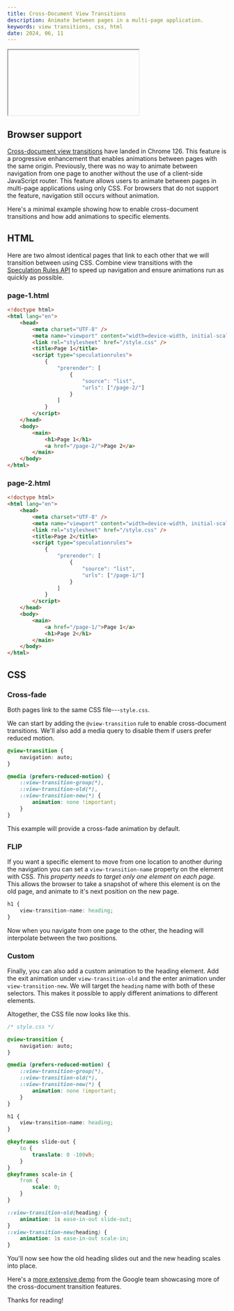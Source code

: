 ```yaml
---
title: Cross-Document View Transitions
description: Animate between pages in a multi-page application.
keywords: view transitions, css, html
date: 2024, 06, 11
---
```


<drab-youtube uid="5yTXcA0iXcI">
    <iframe data-content loading="lazy"></iframe>
</drab-youtube>

## Browser support

[Cross-document view transitions](https://developer.chrome.com/docs/web-platform/view-transitions/cross-document) have landed in Chrome 126. This feature is a progressive enhancement that enables animations between pages with the same origin. Previously, there was no way to animate between navigation from one page to another without the use of a client-side JavaScript router. This feature allows users to animate between pages in multi-page applications using only CSS. For browsers that do not support the feature, navigation still occurs without animation.

Here's a minimal example showing how to enable cross-document transitions and how add animations to specific elements.

## HTML

Here are two almost identical pages that link to each other that we will transition between using CSS. Combine view transitions with the [Speculation Rules API](https://blog.robino.dev/posts/speculation-rules-api) to speed up navigation and ensure animations run as quickly as possible.

### page-1.html

```html
<!doctype html>
<html lang="en">
	<head>
		<meta charset="UTF-8" />
		<meta name="viewport" content="width=device-width, initial-scale=1" />
		<link rel="stylesheet" href="/style.css" />
		<title>Page 1</title>
		<script type="speculationrules">
			{
				"prerender": [
					{
						"source": "list",
						"urls": ["/page-2/"]
					}
				]
			}
		</script>
	</head>
	<body>
		<main>
			<h1>Page 1</h1>
			<a href="/page-2/">Page 2</a>
		</main>
	</body>
</html>
```

### page-2.html

```html
<!doctype html>
<html lang="en">
	<head>
		<meta charset="UTF-8" />
		<meta name="viewport" content="width=device-width, initial-scale=1" />
		<link rel="stylesheet" href="/style.css" />
		<title>Page 2</title>
		<script type="speculationrules">
			{
				"prerender": [
					{
						"source": "list",
						"urls": ["/page-1/"]
					}
				]
			}
		</script>
	</head>
	<body>
		<main>
			<a href="/page-1/">Page 1</a>
			<h1>Page 2</h1>
		</main>
	</body>
</html>
```

## CSS

### Cross-fade

Both pages link to the same CSS file---`style.css`.

We can start by adding the `@view-transition` rule to enable cross-document transitions. We'll also add a media query to disable them if users prefer reduced motion.

```css
@view-transition {
	navigation: auto;
}

@media (prefers-reduced-motion) {
	::view-transition-group(*),
	::view-transition-old(*),
	::view-transition-new(*) {
		animation: none !important;
	}
}
```

This example will provide a cross-fade animation by default.

### FLIP

If you want a specific element to move from one location to another during the navigation you can set a `view-transition-name` property on the element with CSS. _This property needs to target only one element on each page._ This allows the browser to take a snapshot of where this element is on the old page, and animate to it's next position on the new page.

```css
h1 {
	view-transition-name: heading;
}
```

Now when you navigate from one page to the other, the heading will interpolate between the two positions.

### Custom

Finally, you can also add a custom animation to the heading element. Add the exit animation under `view-transition-old` and the enter animation under `view-transition-new`. We will target the `heading` name with both of these selectors. This makes it possible to apply different animations to different elements.

Altogether, the CSS file now looks like this.

```css
/* style.css */

@view-transition {
	navigation: auto;
}

@media (prefers-reduced-motion) {
	::view-transition-group(*),
	::view-transition-old(*),
	::view-transition-new(*) {
		animation: none !important;
	}
}

h1 {
	view-transition-name: heading;
}

@keyframes slide-out {
	to {
		translate: 0 -100vh;
	}
}
@keyframes scale-in {
	from {
		scale: 0;
	}
}

::view-transition-old(heading) {
	animation: 1s ease-in-out slide-out;
}
::view-transition-new(heading) {
	animation: 1s ease-in-out scale-in;
}
```

You'll now see how the old heading slides out and the new heading scales into place.

Here's a [more extensive demo](https://view-transitions.netlify.app/stack-navigator/mpa/) from the Google team showcasing more of the cross-document transition features.

Thanks for reading!
